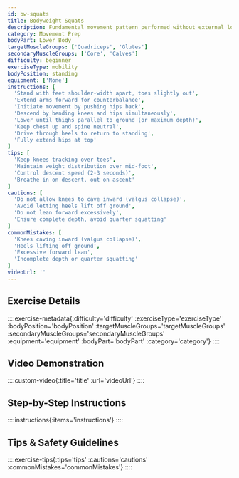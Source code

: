 ```yaml
---
id: bw-squats
title: Bodyweight Squats
description: Fundamental movement pattern performed without external load to rehearse proper squat mechanics, activate lower body muscles, and prepare joints for loaded training.
category: Movement Prep
bodyPart: Lower Body
targetMuscleGroups: ['Quadriceps', 'Glutes']
secondaryMuscleGroups: ['Core', 'Calves']
difficulty: beginner
exerciseType: mobility
bodyPosition: standing
equipment: ['None']
instructions: [
  'Stand with feet shoulder-width apart, toes slightly out',
  'Extend arms forward for counterbalance',
  'Initiate movement by pushing hips back',
  'Descend by bending knees and hips simultaneously',
  'Lower until thighs parallel to ground (or maximum depth)',
  'Keep chest up and spine neutral',
  'Drive through heels to return to standing',
  'Fully extend hips at top'
]
tips: [
  'Keep knees tracking over toes',
  'Maintain weight distribution over mid-foot',
  'Control descent speed (2-3 seconds)',
  'Breathe in on descent, out on ascent'
]
cautions: [
  'Do not allow knees to cave inward (valgus collapse)',
  'Avoid letting heels lift off ground',
  'Do not lean forward excessively',
  'Ensure complete depth, avoid quarter squatting'
]
commonMistakes: [
  'Knees caving inward (valgus collapse)',
  'Heels lifting off ground',
  'Excessive forward lean',
  'Incomplete depth or quarter squatting'
]
videoUrl: ''
---
```


## Exercise Details

::::exercise-metadata{:difficulty='difficulty' :exerciseType='exerciseType' :bodyPosition='bodyPosition' :targetMuscleGroups='targetMuscleGroups' :secondaryMuscleGroups='secondaryMuscleGroups' :equipment='equipment' :bodyPart='bodyPart' :category='category'}
::::

## Video Demonstration

::::custom-video{:title='title' :url='videoUrl'}
::::

## Step-by-Step Instructions

::::instructions{:items='instructions'}
::::

## Tips & Safety Guidelines

::::exercise-tips{:tips='tips' :cautions='cautions' :commonMistakes='commonMistakes'}
::::
